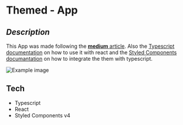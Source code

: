 # Themed - App

## _Description_

This App was made following the [**medium** article][1]. Also the [Typescript documentation][2] on how to use it with react and the [Styled Components documantation][3] on how to integrate the them with typescript.

![Example image](https://cdn-images-1.medium.com/max/1600/1*QKalytHK2--OeLqYfxdOEQ.gif "End result")
## Tech

* Typescript
* React
* Styled Components v4

## 


[1]: https://medium.com/styled-components/styled-components-getting-started-c9818acbcbbd "Getting started with Styled Components"
[2]: https://github.com/Microsoft/TypeScript-React-Starter "Typescript and React doc"
[3]: https://www.styled-components.com/docs/api#typescript "Styled components integration"
